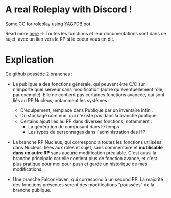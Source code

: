 # A real Roleplay with Discord !
Some CC for roleplay using YAGPDB bot. 

Read more [here](https://www.notion.so/Projet-Nucleus-Help-center-522fa32a4fd143b2a5be398b097dfe7f)
-> Toutes les fonctions et leur documentations sont dans ce sujet, avec un lien vers le RP si le coeur vous en dit. 

# Explication

Ce github possède 2 branches :

- La publique a des fonctions générale, qui peuvent être C/C sur n'importe quel serveur sans modification (autre qu'éventuellement rôle, par exemple). Elle ne contient pas certaines fonctions avancée, qui sont liés au RP Nucleus, notamment les systèmes :
  - D'équipement, remplacé dans Publique par un inventaire infini.
  - Du stockage commun, qui n'existe pas dans la branche publique.
  - Certains ajout liés au RP dans diverses fonctions, notamment :
    - La génération de composant dans le temps
    - Les types de personnages dans l'administration des HP

- La branche RP Nucleus, qui correspond à toutes les fonctions utilisées dans Nucleus, liées aux rôles et sujet, sans commentaire et **inutilisable dans un autre RP** sans aucune modification préalable. C'est aussi la branche principale car elle contient plus de fonction avancé, et c'est plus pratique pour moi pour push et gardé un historique de mes modifications. 

- Une branche FalconHaven, qui correspond à un second RP. La majorité des fonctions présentes seront des modifications "poussées" de la branche publique. 
